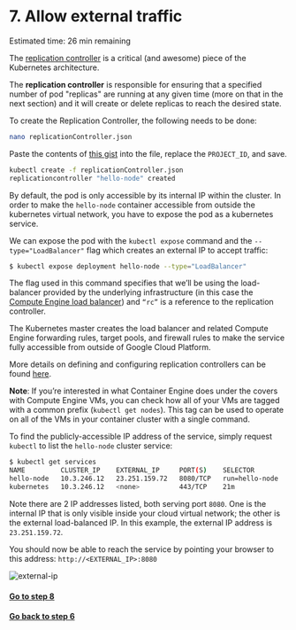 # 7. Allow external traffic

Estimated time: 26 min remaining

The [replication controller](https://cloud.google.com/container-engine/docs/replicationcontrollers/) is a critical 
(and awesome) piece of the Kubernetes architecture. 

The **replication controller** is responsible for ensuring that a specified number of pod "replicas" are running at any 
given time (more on that in the next section) and it will create or delete replicas to reach the desired state.

To create the Replication Controller, the following needs to be done:
```sh
nano replicationController.json
```

Paste the contents of [this gist](https://gist.github.com/Splaktar/47a76f2dc9e053073e6278bdb5dfec5c) into the file, replace the `PROJECT_ID`, and save.

```sh
kubectl create -f replicationController.json
replicationcontroller "hello-node" created
```

By default, the pod is only accessible by its internal IP within the cluster. In order to make the `hello-node` container 
accessible from outside the kubernetes virtual network, you have to expose the pod as a kubernetes service.

We can expose the pod with the `kubectl expose` command and the `--type="LoadBalancer"` flag 
which creates an external IP to accept traffic:
```sh
$ kubectl expose deployment hello-node --type="LoadBalancer"
```
The flag used in this command specifies that we’ll be using the load-balancer provided by the underlying infrastructure 
(in this case the [Compute Engine load balancer](https://cloud.google.com/compute/docs/load-balancing/)) and 
`“rc”` is a reference to the replication controller.

The Kubernetes master creates the load balancer and related Compute Engine forwarding rules, target pools, and 
firewall rules to make the service fully accessible from outside of Google Cloud Platform.

More details on defining and configuring replication controllers can be found 
[here](https://cloud.google.com/container-engine/docs/replicationcontrollers/operations).

**Note**: If you’re interested in what Container Engine does under the covers with Compute Engine VMs, you can check how 
all of your VMs are tagged with a common prefix (`kubectl get nodes`). This tag can be used to operate on all of the VMs 
in your container cluster with a single command.

To find the publicly-accessible IP address of the service, simply request `kubectl` to list the `hello-node` cluster service:
```sh
$ kubectl get services
NAME         CLUSTER_IP    EXTERNAL_IP     PORT(S)    SELECTOR         AGE
hello-node   10.3.246.12   23.251.159.72   8080/TCP   run=hello-node   53s
kubernetes   10.3.246.12   <none>          443/TCP    21m
```
Note there are 2 IP addresses listed, both serving port `8080`. One is the internal IP that is only visible inside your 
cloud virtual network; the other is the external load-balanced IP. In this example, the external 
IP address is `23.251.159.72`.

You should now be able to reach the service by pointing your browser to this address: `http://<EXTERNAL_IP>:8080`

![external-ip](https://codelabs.developers.google.com/codelabs/hello-kubernetes/img/img-12.png)

#### [Go to step 8](step8.md)
#### [Go back to step 6](step6.md)
